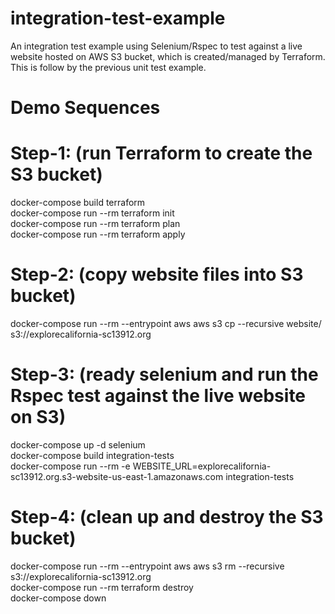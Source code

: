 # integration-test-example
An integration test example using Selenium/Rspec to test against a live website hosted on AWS S3 bucket, which is created/managed by Terraform. 
This is follow by the previous unit test example.

# Demo Sequences
# Step-1: (run Terraform to create the S3 bucket)
docker-compose build terraform  
docker-compose run --rm terraform init  
docker-compose run --rm terraform plan  
docker-compose run --rm terraform apply  

# Step-2: (copy website files into S3 bucket)
docker-compose run --rm --entrypoint aws aws s3 cp --recursive website/ s3://explorecalifornia-sc13912.org  

# Step-3: (ready selenium and run the Rspec test against the live website on S3)
docker-compose up -d selenium  
docker-compose build integration-tests  
docker-compose run --rm -e WEBSITE_URL=explorecalifornia-sc13912.org.s3-website-us-east-1.amazonaws.com  integration-tests  

# Step-4: (clean up and destroy the S3 bucket)
docker-compose run --rm --entrypoint aws aws s3 rm --recursive s3://explorecalifornia-sc13912.org  
docker-compose run --rm terraform destroy  
docker-compose down  
